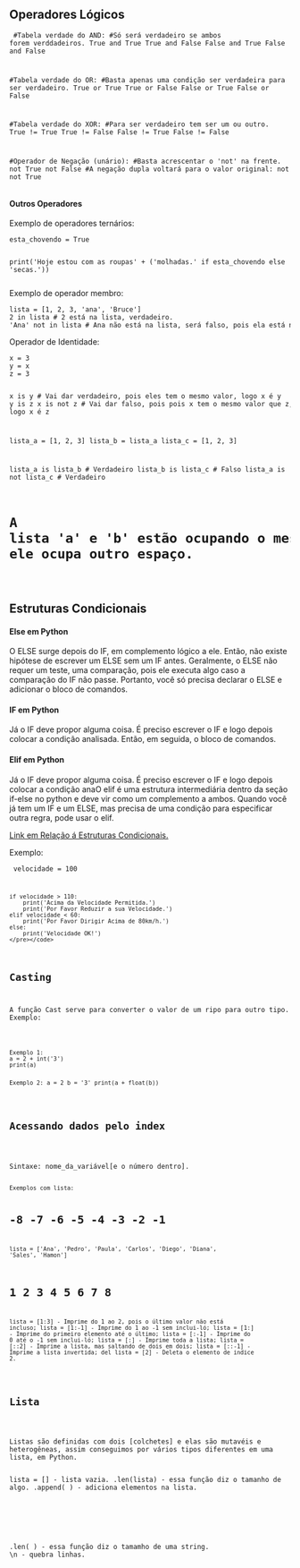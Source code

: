  ## Operadores Lógicos
<code><pre>
#Tabela verdade do AND:
#Só será verdadeiro se ambos forem verddadeiros.
True and True
True and False
False and True
False and False

#Tabela verdade do OR:
#Basta apenas uma condição ser verdadeira para ser verdadeiro.
True or True
True or False
False or True
False or False

#Tabela verdade do XOR:
#Para ser verdadeiro tem ser um ou outro.
True != True
True != False
False != True
False != False

#Operador de Negação (unário):
#Basta acrescentar o 'not' na frente.
not True
not False
#A negação dupla voltará para o valor original:
not not True
</pre></code>

<h4>Outros Operadores</h4>

<p>Exemplo de operadores ternários:</p>
<code><pre>
esta_chovendo = True

print('Hoje estou com as roupas' + ('molhadas.' if esta_chovendo else 'secas.'))
</pre></code>

<p>Exemplo de operador membro:</p>
<code><pre>
lista = [1, 2, 3, 'ana', 'Bruce']
2 in lista # 2 está na lista, verdadeiro.
'Ana' not in lista # Ana não está na lista, será falso, pois ela está na lista.
</pre></code>

<p>Operador de Identidade:</p>
<code><pre>
x = 3
y = x 
z = 3

x is y # Vai dar verdadeiro, pois eles tem o mesmo valor, logo x é y 
y is z
x is not z # Vai dar falso, pois pois x tem o mesmo valor que z, logo  x é z 

lista_a = [1, 2, 3]
lista_b = lista_a
lista_c = [1, 2, 3]

lista_a is lista_b # Verdadeiro
lista_b is lista_c # Falso
lista_a is not lista_c # Verdadeiro
# A lista 'a' e 'b' estão ocupando o mesmo espaço de memoria, já a lista 'c' ele ocupa outro espaço.
</pre></code>

<h2>Estruturas Condicionais</h2>

<h4>Else em Python</h4>
<p>O ELSE surge depois do IF, em complemento lógico a ele. Então, não existe hipótese de escrever um ELSE sem um IF antes. Geralmente, o ELSE não requer um teste, uma comparação, pois ele executa algo caso a comparação do IF não passe. Portanto, você só precisa declarar o ELSE e adicionar o bloco de comandos. </p>

<h4>IF em Python</h4>
<p>Já o IF deve propor alguma coisa. É preciso escrever o IF e logo depois colocar a condição analisada. Então, em seguida, o bloco de comandos. </p>

<h4>Elif em Python</h4>
<p>Já o IF deve propor alguma coisa. É preciso escrever o IF e logo depois colocar a condição anaO elif é uma estrutura intermediária dentro da seção if-else no python e deve vir como um complemento a ambos. Quando você já tem um IF e um ELSE, mas precisa de uma condição para especificar outra regra, pode usar o elif.</p>
<a href="https://www.hashtagtreinamentos.com/estruturas-condicionais-no-python?gclid=EAIaIQobChMI8aiIzL3z_QIVGneRCh1Lvgn7EAAYASAAEgKGqPD_BwE" target="_blank">Link em Relação á Estruturas Condicionais.</a>
<p>Exemplo:</p>

<code><pre>
    velocidade = 100

    if velocidade > 110:
        print('Acima da Velocidade Permitida.')
        print('Por Favor Reduzir a sua Velocidade.')
    elif velocidade < 60:
        print('Por Favor Dirigir Acima de 80km/h.')
    else:
        print('Velocidade OK!')
    </pre></code>

<h2>Casting</h2>
<p>A função Cast serve para converter o valor de um ripo para outro tipo. Exemplo:</p><br>
<code><pre>
Exemplo 1:    
a = 2 + int('3')
print(a)

Exemplo 2: 
a = 2
b = '3'
print(a + float(b))
</pre></code>

<h2>Acessando dados pelo index</h2>

<p>Sintaxe: nome_da_variável[e o número dentro].<br>
<code><pre>
Exemplos com lista:

#          -8      -7       -6       -5        -4       -3       -2        -1
lista = ['Ana', 'Pedro', 'Paula', 'Carlos', 'Diego', 'Diana', 'Sales', 'Hamon']
#          1       2         3        4         5        6       7         8

lista = [1:3]   - Imprime do 1 ao 2, pois o último valor não está incluso;
lista = [1:-1]  - Imprime do 1 ao -1 sem inclui-ló;
lista = [1:]    - Imprime do primeiro elemento até o último;
lista = [:-1]   - Imprime do 0 até o -1 sem inclui-ló;
lista = [:]     - Imprime toda a lista;
lista = [::2]   - Imprime a lista, mas saltando de dois em dois;
lista = [::-1]  - Imprime a lista invertida;
del lista = [2] - Deleta o elemento de indice 2.
</pre></code></p>

<h2>Lista</h2>
<p>
Listas são definidas com dois [colchetes] e elas são mutavéis e heterogêneas, assim conseguimos por vários tipos diferentes em uma lista, em Python.  

lista = [] - lista vazia.
.len(lista) - essa função diz o tamanho de algo.
.append( ) - adiciona elementos na lista.
</p>














<p>
.len( ) - essa função diz o tamamho de uma string.
\n - quebra linhas.
</p>


<!-- Estudar sobre Builtins
Ele é um modulo disponivel para nós. Para acessar digite: __builtins__ -->
</body>
</html>